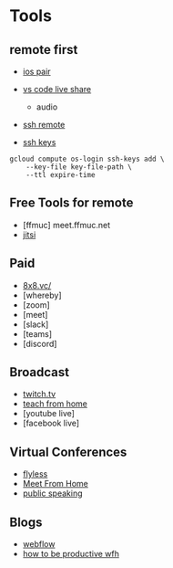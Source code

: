 # Tools



## remote first


- [ios pair](https://tuple.app)
- [vs code live share](https://aka.ms/vsls-docs)
  + audio
- [ssh remote](https://code.visualstudio.com/remote-tutorials/ssh/getting-started)


- [ssh keys](https://cloud.google.com/compute/docs/instances/connecting-advanced#thirdpartytools)

```shell
gcloud compute os-login ssh-keys add \
    --key-file key-file-path \
    --ttl expire-time
```



## Free Tools for remote


- [ffmuc] meet.ffmuc.net
- [jitsi](https://meet.jit.si/)


## Paid

- [8x8.vc/](https://8x8.vc/)
- [whereby]
- [zoom]
- [meet]
- [slack]
- [teams]
- [discord]



## Broadcast


- [twitch.tv](https://twitch.tv)
- [teach from home](https://teachfromhome.google/intl/en/)
- [youtube live]
- [facebook live]



## Virtual Conferences

- [flyless](https://flyless.dev/)
- [Meet From Home](https://meetfromhome.com/)
- [public speaking](https://publicspeaking.dev/)


## Blogs


- [webflow](https://webflow.com/blog/working-remotely)
- [how to be productive wfh](https://www.independent.co.uk/life-style/health-and-families/coronavirus-working-from-home-tips-outbreak-how-to-a9374806.html)
